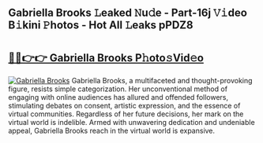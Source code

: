 ## Gabriella Brooks 𝙻eaked 𝙽u𝚍e - Part-16j 𝚅𝚒deo B𝚒kini 𝙿hotos - Hot All 𝙻eaks pPDZ8

# <h2><a href="http://ld0n6h.urlbe.top/?page=Gabriella+Brooks">🔗🔗👉👉 Gabriella Brooks P𝚑oto𝚜Vid𝚎o</a></h2>

[![Gabriella Brooks](https://i.imgur.com/eBuTRDB.gif)](http://ld0n6h.urlbe.top/?page=Gabriella+Brooks)
Gabriella Brooks, a multifaceted and thought-provoking figure, resists simple categorization. Her unconventional method of engaging with online audiences has allured and offended followers, stimulating debates on consent, artistic expression, and the essence of virtual communities. Regardless of her future decisions, her mark on the virtual world is indelible. Armed with unwavering dedication and undeniable appeal, Gabriella Brooks reach in the virtual world is expansive.
